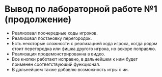 # Вывод по лабораторной работе №1 (продолжение)

- Реализовал поочередные ходы игроков.
- Реализовал постановку перегородок.
- Есть некоторые сложности с реализацией хода игрока, когда рядом стоит перегородка или фишка другого игрока, но вскоре поправлю.
- Реализация продемонстрированна в видео.
- Все кнопки работают исправно, в дальнейшем к ним будет применен соответствующий функционал. 
- В дальнейшем также добавлю возможность игры с ии.
